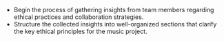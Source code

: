 - Begin the process of gathering insights from team members regarding ethical practices and collaboration strategies.
- Structure the collected insights into well-organized sections that clarify the key ethical principles for the music project.